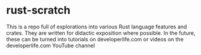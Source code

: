 # rust-scratch

This is a repo full of explorations into various Rust language features and crates.
They are written for didactic exposition where possible.
In the future, these can be turned into tutorials on developerlife.com or videos on the developerlife.com YouTube channel
